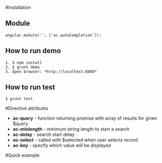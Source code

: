 #Installation

## Module
    angular.module('', ['ac.autoCompletion']);

## How to run demo
    1. $ npm install
    2. $ grunt demo
    3. Open browser: *http://localhost:8888*

## How to run test
    $ grunt test


#Directive attributes

* **ac-query** - function returning promise with array of results for given $query
* **ac-minlength** - minimum string length to start a search
* **ac-delay** -  search start delay
* **ac-select** -  called with $selected when user selects record
* **ac-key** -  specify which value will be displayed


#Quick example
    <auto-completion ac-query="search($query)" ac-key="Title" ac-maxlength="maxLength" ac-delay="delay" ac-select="select($selected)"></auto-completion>
